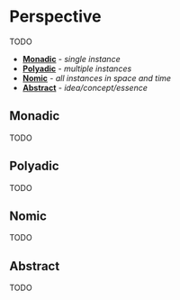 # Perspective

TODO

- [**Monadic**](#monadic) - _single instance_
- [**Polyadic**](#polyadic) - _multiple instances_
- [**Nomic**](#nomic) - _all instances in space and time_
- [**Abstract**](#abstract) - _idea/concept/essence_
## Monadic

TODO

## Polyadic

TODO

## Nomic

TODO

## Abstract

TODO

